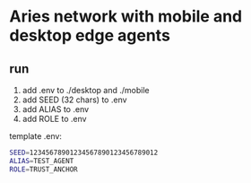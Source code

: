 # Aries network with mobile and desktop edge agents


## run
1. add .env to ./desktop and ./mobile
2. add SEED (32 chars) to .env
3. add ALIAS to .env
4. add ROLE to .env


template .env:
```bash
SEED=12345678901234567890123456789012
ALIAS=TEST_AGENT
ROLE=TRUST_ANCHOR
```


